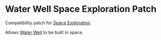# Water Well Space Exploration Patch

Compatibility patch for [Space Exploration](https://mods.factorio.com/mod/space-exploration)

Allows [Water Well](https://mods.factorio.com/mod/WaterWell) to be built in space.
